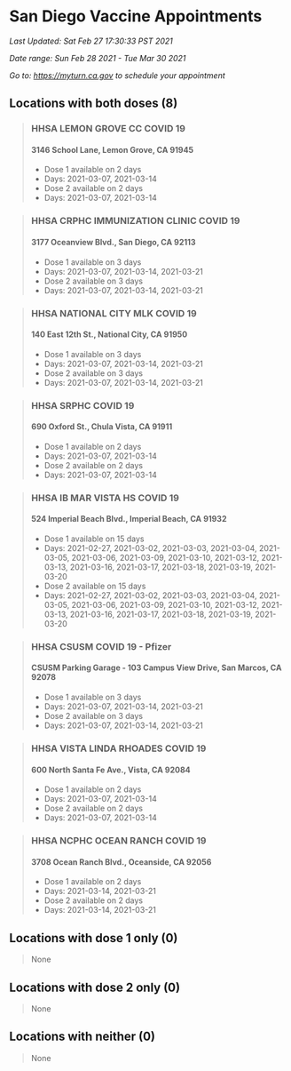 # San Diego Vaccine Appointments
*Last Updated: Sat Feb 27 17:30:33 PST 2021*

*Date range: Sun Feb 28 2021 - Tue Mar 30 2021*

*Go to: <https://myturn.ca.gov> to schedule your appointment*


## Locations with both doses (8)

>### HHSA LEMON GROVE CC COVID 19
>#### 3146 School Lane, Lemon Grove, CA 91945
>- Dose 1 available on 2 days
>  - Days: 2021-03-07, 2021-03-14
>- Dose 2 available on 2 days
>  - Days: 2021-03-07, 2021-03-14

>### HHSA CRPHC IMMUNIZATION CLINIC COVID 19
>#### 3177 Oceanview Blvd., San Diego, CA 92113
>- Dose 1 available on 3 days
>  - Days: 2021-03-07, 2021-03-14, 2021-03-21
>- Dose 2 available on 3 days
>  - Days: 2021-03-07, 2021-03-14, 2021-03-21

>### HHSA NATIONAL CITY MLK COVID 19
>#### 140 East 12th St., National City, CA 91950
>- Dose 1 available on 3 days
>  - Days: 2021-03-07, 2021-03-14, 2021-03-21
>- Dose 2 available on 3 days
>  - Days: 2021-03-07, 2021-03-14, 2021-03-21

>### HHSA SRPHC COVID 19
>#### 690 Oxford St., Chula Vista, CA 91911
>- Dose 1 available on 2 days
>  - Days: 2021-03-07, 2021-03-14
>- Dose 2 available on 2 days
>  - Days: 2021-03-07, 2021-03-14

>### HHSA IB MAR VISTA HS COVID 19
>#### 524 Imperial Beach Blvd., Imperial Beach, CA 91932
>- Dose 1 available on 15 days
>  - Days: 2021-02-27, 2021-03-02, 2021-03-03, 2021-03-04, 2021-03-05, 2021-03-06, 2021-03-09, 2021-03-10, 2021-03-12, 2021-03-13, 2021-03-16, 2021-03-17, 2021-03-18, 2021-03-19, 2021-03-20
>- Dose 2 available on 15 days
>  - Days: 2021-02-27, 2021-03-02, 2021-03-03, 2021-03-04, 2021-03-05, 2021-03-06, 2021-03-09, 2021-03-10, 2021-03-12, 2021-03-13, 2021-03-16, 2021-03-17, 2021-03-18, 2021-03-19, 2021-03-20

>### HHSA CSUSM COVID 19 - Pfizer
>#### CSUSM Parking Garage - 103 Campus View Drive, San Marcos, CA 92078
>- Dose 1 available on 3 days
>  - Days: 2021-03-07, 2021-03-14, 2021-03-21
>- Dose 2 available on 3 days
>  - Days: 2021-03-07, 2021-03-14, 2021-03-21

>### HHSA VISTA LINDA RHOADES COVID 19
>#### 600 North Santa Fe Ave., Vista, CA 92084
>- Dose 1 available on 2 days
>  - Days: 2021-03-07, 2021-03-14
>- Dose 2 available on 2 days
>  - Days: 2021-03-07, 2021-03-14

>### HHSA NCPHC OCEAN RANCH COVID 19
>#### 3708 Ocean Ranch Blvd., Oceanside, CA 92056
>- Dose 1 available on 2 days
>  - Days: 2021-03-14, 2021-03-21
>- Dose 2 available on 2 days
>  - Days: 2021-03-14, 2021-03-21

## Locations with dose 1 only (0)

>None

## Locations with dose 2 only (0)

>None

## Locations with neither (0)

>None

